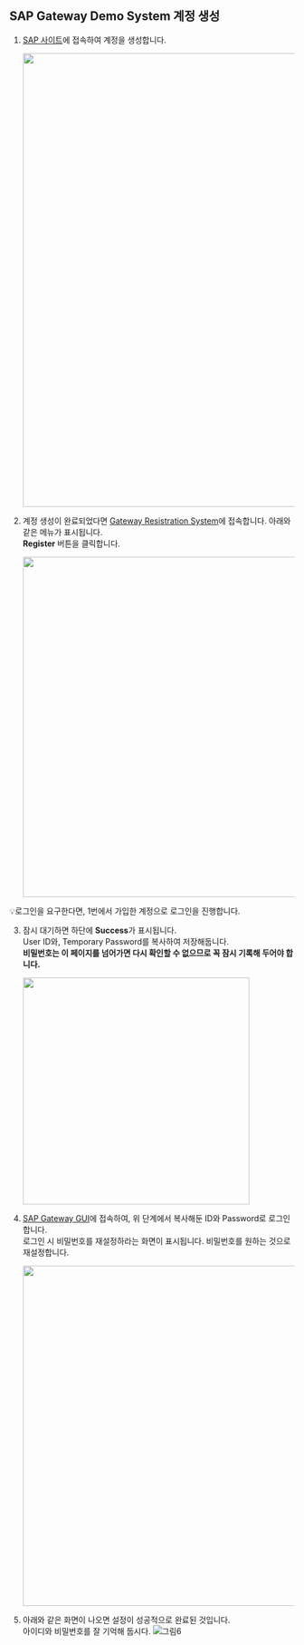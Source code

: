 ## SAP Gateway Demo System 계정 생성

1. [SAP 사이트](https://www.sap.com/index.html)에 접속하여 계정을 생성합니다.

   <img src="https://github.com/user-attachments/assets/e5c0c508-a739-48e8-a5f0-1694a1365894" width=800/>

3. 계정 생성이 완료되었다면 [Gateway Resistration System](https://register.sapdevcenter.com/SUPSignForms)에 접속합니다. 아래와 같은 메뉴가 표시됩니다.</br>
   **Register** 버튼을 클릭합니다.
   
   <img src="https://github.com/user-attachments/assets/e9c9e18b-77f0-43c8-80ee-adedcb2190b4" width=600/>

  💡로그인을 요구한다면, 1번에서 가입한 계정으로 로그인을 진행합니다.

3. 잠시 대기하면 하단에 **Success**가 표시됩니다.</br>
   User ID와, Temporary Password를 복사하여 저장해둡니다.</br>
   **비밀번호는 이 페이지를 넘어가면 다시 확인할 수 없으므로 꼭 잠시 기록해 두어야 합니다.**
   
   <img src="https://github.com/user-attachments/assets/2d3a38ef-52f2-4e9a-b444-9400bf63a2b2" width=400/>

5. [SAP Gateway GUI](https://sapes5.sapdevcenter.com/)에 접속하여, 위 단계에서 복사해둔 ID와 Password로 로그인합니다.</br>
   로그인 시 비밀번호를 재설정하라는 화면이 표시됩니다. 비밀번호를 원하는 것으로 재설정합니다.
   
   <img src="https://github.com/user-attachments/assets/6e4e4221-7360-4917-8921-309a96acd7a8" width=600/>

6. 아래와 같은 화면이 나오면 설정이 성공적으로 완료된 것입니다.</br>아이디와 비밀번호를 잘 기억해 둡시다.
   ![그림6](https://github.com/user-attachments/assets/3a1c9d61-be0b-4fe4-9db4-8ddb31edc341)
